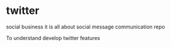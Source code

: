 # twitter
social business
it is all about social message communication repo

To understand develop twitter features
